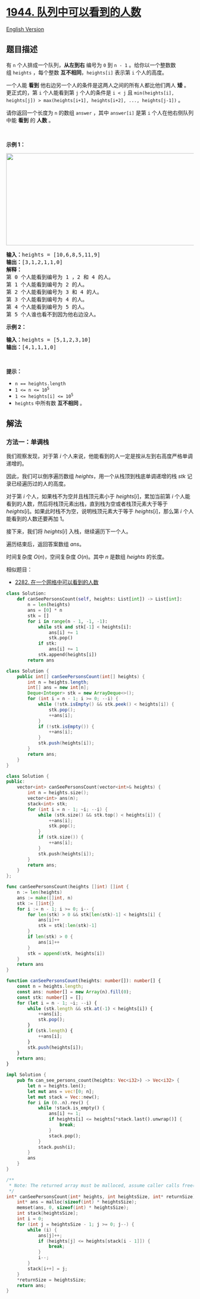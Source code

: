 # [1944. 队列中可以看到的人数](https://leetcode.cn/problems/number-of-visible-people-in-a-queue)

[English Version](/solution/1900-1999/1944.Number%20of%20Visible%20People%20in%20a%20Queue/README_EN.md)

<!-- tags:栈,数组,单调栈 -->

<!-- difficulty:困难 -->

## 题目描述

<!-- 这里写题目描述 -->

<p>有&nbsp;<code>n</code>&nbsp;个人排成一个队列，<strong>从左到右</strong>&nbsp;编号为&nbsp;<code>0</code>&nbsp;到&nbsp;<code>n - 1</code>&nbsp;。给你以一个整数数组&nbsp;<code>heights</code>&nbsp;，每个整数 <strong>互不相同</strong>，<code>heights[i]</code>&nbsp;表示第&nbsp;<code>i</code>&nbsp;个人的高度。</p>

<p>一个人能 <strong>看到</strong> 他右边另一个人的条件是这两人之间的所有人都比他们两人 <strong>矮</strong>&nbsp;。更正式的，第&nbsp;<code>i</code>&nbsp;个人能看到第&nbsp;<code>j</code>&nbsp;个人的条件是&nbsp;<code>i &lt; j</code>&nbsp;且&nbsp;<code>min(heights[i], heights[j]) &gt; max(heights[i+1], heights[i+2], ..., heights[j-1])</code>&nbsp;。</p>

<p>请你返回一个长度为 <code>n</code>&nbsp;的数组<em>&nbsp;</em><code>answer</code><em>&nbsp;</em>，其中<em>&nbsp;</em><code>answer[i]</code><em>&nbsp;</em>是第&nbsp;<code>i</code>&nbsp;个人在他右侧队列中能&nbsp;<strong>看到</strong>&nbsp;的&nbsp;<strong>人数</strong>&nbsp;。</p>

<p>&nbsp;</p>

<p><strong>示例 1：</strong></p>

<p><img alt="" src="https://fastly.jsdelivr.net/gh/doocs/leetcode@main/solution/1900-1999/1944.Number%20of%20Visible%20People%20in%20a%20Queue/images/queue-plane.jpg" style="width: 600px; height: 247px;" /></p>

<pre>
<b>输入：</b>heights = [10,6,8,5,11,9]
<b>输出：</b>[3,1,2,1,1,0]
<strong>解释：</strong>
第 0 个人能看到编号为 1 ，2 和 4 的人。
第 1 个人能看到编号为 2 的人。
第 2 个人能看到编号为 3 和 4 的人。
第 3 个人能看到编号为 4 的人。
第 4 个人能看到编号为 5 的人。
第 5 个人谁也看不到因为他右边没人。
</pre>

<p><strong>示例 2：</strong></p>

<pre>
<b>输入：</b>heights = [5,1,2,3,10]
<b>输出：</b>[4,1,1,1,0]
</pre>

<p>&nbsp;</p>

<p><strong>提示：</strong></p>

<ul>
	<li><code>n == heights.length</code></li>
	<li><code>1 &lt;= n &lt;= 10<sup>5</sup></code></li>
	<li><code>1 &lt;= heights[i] &lt;= 10<sup>5</sup></code></li>
	<li><code>heights</code>&nbsp;中所有数 <strong>互不相同</strong>&nbsp;。</li>
</ul>

## 解法

### 方法一：单调栈

我们观察发现，对于第 $i$ 个人来说，他能看到的人一定是按从左到右高度严格单调递增的。

因此，我们可以倒序遍历数组 $heights$，用一个从栈顶到栈底单调递增的栈 $stk$ 记录已经遍历过的人的高度。

对于第 $i$ 个人，如果栈不为空并且栈顶元素小于 $heights[i]$，累加当前第 $i$ 个人能看到的人数，然后将栈顶元素出栈，直到栈为空或者栈顶元素大于等于 $heights[i]$。如果此时栈不为空，说明栈顶元素大于等于 $heights[i]$，那么第 $i$ 个人能看到的人数还要再加 $1$。

接下来，我们将 $heights[i]$ 入栈，继续遍历下一个人。

遍历结束后，返回答案数组 $ans$。

时间复杂度 $O(n)$，空间复杂度 $O(n)$。其中 $n$ 是数组 $heights$ 的长度。

相似题目：

-   [2282. 在一个网格中可以看到的人数](https://github.com/doocs/leetcode/blob/main/solution/2200-2299/2282.Number%20of%20People%20That%20Can%20Be%20Seen%20in%20a%20Grid/README.md)

<!-- tabs:start -->

```python
class Solution:
    def canSeePersonsCount(self, heights: List[int]) -> List[int]:
        n = len(heights)
        ans = [0] * n
        stk = []
        for i in range(n - 1, -1, -1):
            while stk and stk[-1] < heights[i]:
                ans[i] += 1
                stk.pop()
            if stk:
                ans[i] += 1
            stk.append(heights[i])
        return ans
```

```java
class Solution {
    public int[] canSeePersonsCount(int[] heights) {
        int n = heights.length;
        int[] ans = new int[n];
        Deque<Integer> stk = new ArrayDeque<>();
        for (int i = n - 1; i >= 0; --i) {
            while (!stk.isEmpty() && stk.peek() < heights[i]) {
                stk.pop();
                ++ans[i];
            }
            if (!stk.isEmpty()) {
                ++ans[i];
            }
            stk.push(heights[i]);
        }
        return ans;
    }
}
```

```cpp
class Solution {
public:
    vector<int> canSeePersonsCount(vector<int>& heights) {
        int n = heights.size();
        vector<int> ans(n);
        stack<int> stk;
        for (int i = n - 1; ~i; --i) {
            while (stk.size() && stk.top() < heights[i]) {
                ++ans[i];
                stk.pop();
            }
            if (stk.size()) {
                ++ans[i];
            }
            stk.push(heights[i]);
        }
        return ans;
    }
};
```

```go
func canSeePersonsCount(heights []int) []int {
	n := len(heights)
	ans := make([]int, n)
	stk := []int{}
	for i := n - 1; i >= 0; i-- {
		for len(stk) > 0 && stk[len(stk)-1] < heights[i] {
			ans[i]++
			stk = stk[:len(stk)-1]
		}
		if len(stk) > 0 {
			ans[i]++
		}
		stk = append(stk, heights[i])
	}
	return ans
}
```

```ts
function canSeePersonsCount(heights: number[]): number[] {
    const n = heights.length;
    const ans: number[] = new Array(n).fill(0);
    const stk: number[] = [];
    for (let i = n - 1; ~i; --i) {
        while (stk.length && stk.at(-1) < heights[i]) {
            ++ans[i];
            stk.pop();
        }
        if (stk.length) {
            ++ans[i];
        }
        stk.push(heights[i]);
    }
    return ans;
}
```

```rust
impl Solution {
    pub fn can_see_persons_count(heights: Vec<i32>) -> Vec<i32> {
        let n = heights.len();
        let mut ans = vec![0; n];
        let mut stack = Vec::new();
        for i in (0..n).rev() {
            while !stack.is_empty() {
                ans[i] += 1;
                if heights[i] <= heights[*stack.last().unwrap()] {
                    break;
                }
                stack.pop();
            }
            stack.push(i);
        }
        ans
    }
}
```

```c
/**
 * Note: The returned array must be malloced, assume caller calls free().
 */
int* canSeePersonsCount(int* heights, int heightsSize, int* returnSize) {
    int* ans = malloc(sizeof(int) * heightsSize);
    memset(ans, 0, sizeof(int) * heightsSize);
    int stack[heightsSize];
    int i = 0;
    for (int j = heightsSize - 1; j >= 0; j--) {
        while (i) {
            ans[j]++;
            if (heights[j] <= heights[stack[i - 1]]) {
                break;
            }
            i--;
        }
        stack[i++] = j;
    }
    *returnSize = heightsSize;
    return ans;
}
```

<!-- tabs:end -->

<!-- end -->

